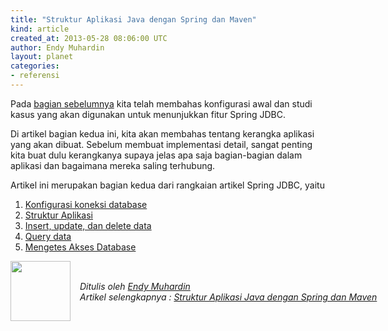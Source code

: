 ```yaml
---
title: "Struktur Aplikasi Java dengan Spring dan Maven"
kind: article
created_at: 2013-05-28 08:06:00 UTC
author: Endy Muhardin
layout: planet
categories:
- referensi
---
```

<p>Pada <a href="http://software.endy.muhardin.com/java/konfigurasi-koneksi-database-dengan-spring/">bagian sebelumnya</a> kita telah membahas konfigurasi awal
dan studi kasus yang akan digunakan untuk menunjukkan fitur Spring JDBC.</p>

<p>Di artikel bagian kedua ini, kita akan membahas tentang kerangka aplikasi yang akan dibuat.
Sebelum membuat implementasi detail, sangat penting kita buat dulu kerangkanya supaya jelas
apa saja bagian-bagian dalam aplikasi dan bagaimana mereka saling terhubung.</p>

<p>Artikel ini merupakan bagian kedua dari rangkaian artikel Spring JDBC, yaitu</p>

<ol>
<li><a href="http://software.endy.muhardin.com/java/konfigurasi-koneksi-database-dengan-spring/">Konfigurasi koneksi database</a></li>
<li><a href="http://software.endy.muhardin.com/java/struktur-aplikasi-java-dengan-spring-dan-maven/">Struktur Aplikasi</a></li>
<li><a href="http://software.endy.muhardin.com/java/insert-update-delete-dengan-spring-jdbc/">Insert, update, dan delete data</a></li>
<li><a href="http://software.endy.muhardin.com/java/query-dengan-spring-jdbc/">Query data</a></li>
<li><a href="http://software.endy.muhardin.com/java/mengetes-akses-database/">Mengetes Akses Database</a></li>
</ol>


<div class="author">
  <img src="http://www.gravatar.com/avatar/31694bbf42349c6b6adfe893bb1e19d8.png" style="width: 96px; height: 96;">
  <span style="position: absolute; padding: 32px 15px;">
    <i>Ditulis oleh <a href="http://twitter.com/endymuhardin">Endy Muhardin</a> <br> 
    Artikel selengkapnya : <a href="http://software.endy.muhardin.com/java/struktur-aplikasi-java-dengan-spring-dan-maven/">Struktur Aplikasi Java dengan Spring dan Maven</a></i>
  </span>
</div>
